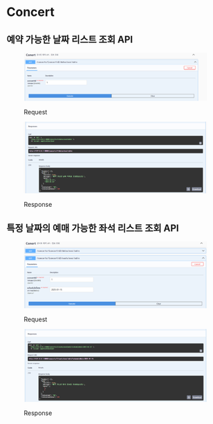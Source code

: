 # Concert

## 예약 가능한 날짜 리스트 조회 API

<figure><img src="../.gitbook/assets/image (1) (1) (1) (1).png" alt=""><figcaption><p>Request</p></figcaption></figure>

<figure><img src="../.gitbook/assets/image (1) (1) (1) (1) (1).png" alt=""><figcaption><p>Response</p></figcaption></figure>

## 특정 날짜의 예매 가능한 좌석 리스트 조회 API

<figure><img src="../.gitbook/assets/image (2) (1).png" alt=""><figcaption><p>Request</p></figcaption></figure>

<figure><img src="../.gitbook/assets/image (3) (1).png" alt=""><figcaption><p>Response</p></figcaption></figure>
